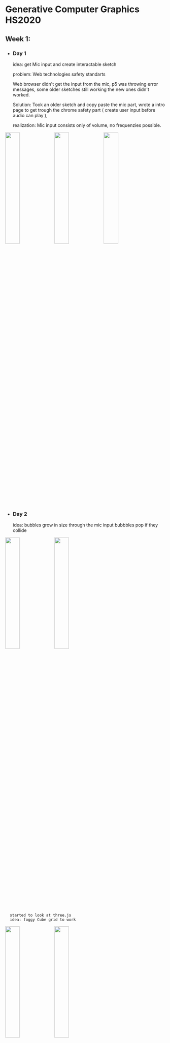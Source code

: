 <h1>Generative Computer Graphics HS2020</h1>

## Week 1:
  - ### Day 1
  
  
      idea: 
      get Mic input and create interactable sketch

      problem: 
      Web technologies safety standarts

      Web browser didn't get the input from the mic, p5 was throwing error messages, some older sketches still working the new ones didn't worked.

      Solution:
      Took an older sketch and copy paste the mic part, 
      wrote a intro page to get trough the chrome safety part
      ( create user input before audio can play ), 

      realization:
      Mic input consists only of volume, no frequenzies possible.



<img src="https://github.com/twistedPan/genCom/blob/master/pictures/week1.1%20randomBubbles%20(1).png" width="30%" padding="5px">
<img src="https://github.com/twistedPan/genCom/blob/master/pictures/week1.1%20randomBubbles%20(2).png" width="30%" padding="5px">
<img src="https://github.com/twistedPan/genCom/blob/master/pictures/week1.1%20randomBubbles%20(3).png" width="30%" padding="5px">







  - ### Day 2
  
  
      idea:
      bubbles grow in size through the mic input
      bubbbles pop if they collide


<img src="https://github.com/twistedPan/genCom/blob/master/pictures/week1.2%20poppingBubbles%20(1).png" width="30%" padding="5px">
<img src="https://github.com/twistedPan/genCom/blob/master/pictures/week1.2%20poppingBubbles%20(2).png" width="30%" padding="5px">



      started to look at three.js
      idea: foggy Cube grid to work  

  

<img src="https://github.com/twistedPan/genCom/blob/master/pictures/week1.3%20startWithThreejs%20(1).png" width="30%" padding="5px">
<img src="https://github.com/twistedPan/genCom/blob/master/pictures/week1.3%20startWithThreejs%20(2).png" width="30%" padding="5px">







  - ### Day 3
  
      Finallized the microphone input handler

      continued to work with three.js

      learned about materials and geometries














### Week 2:



  - ### Day 1


      idea: Display each of the 1024 frequencies as point on a circle and create a soundwave-like circle.


      1. created a 2D sketch in p5.js 

    
<img src="https://github.com/twistedPan/genCom/blob/master/pictures/Week2.1%20prototype2D%20(1).png" width="30%" padding="5px">
<img src="https://github.com/twistedPan/genCom/blob/master/pictures/Week2.1%20prototype2D%20(3).png" width="30%" padding="5px">
<img src="https://github.com/twistedPan/genCom/blob/master/pictures/Week2.1%20prototype2D%20(2).png" width="30%" padding="5px">



      2. moved the whole thing to three.js


<img src="https://github.com/twistedPan/genCom/blob/master/pictures/Week2.2%20protoMovedToThreejs%20(1).png" width="30%" padding="5px">
<img src="https://github.com/twistedPan/genCom/blob/master/pictures/Week2.2%20protoMovedToThreejs%20(2).png" width="30%" padding="5px">
<img src="https://github.com/twistedPan/genCom/blob/master/pictures/Week2.2%20protoMovedToThreejs%20(3).png" width="30%" padding="5px">






  
  - ### Day 2


      Switched the cubes with lines and ended up playing with it the whole day
    
    
<img src="https://github.com/twistedPan/genCom/blob/master/pictures/Week2.3%20linesNoCubes%20(1).png" width="30%" padding="5px">
<img src="https://github.com/twistedPan/genCom/blob/master/pictures/Week2.3%20linesNoCubes%20(3).png" width="30%" padding="5px">
<img src="https://github.com/twistedPan/genCom/blob/master/pictures/Week2.3%20linesNoCubes%20(4).png" width="30%" padding="5px">
<img src="https://github.com/twistedPan/genCom/blob/master/pictures/Week2.3%20linesNoCubes%20(1).gif" width="30%" padding="5px">



    deactivated the canvas refresh mode 


<img src="https://github.com/twistedPan/genCom/blob/master/pictures/Week2.4%20noCanRefresh%20(2).png" width="30%" padding="5px">
<img src="https://github.com/twistedPan/genCom/blob/master/pictures/Week2.4%20noCanRefresh%20(3).png" width="30%" padding="5px">
<img src="https://github.com/twistedPan/genCom/blob/master/pictures/Week2.4%20noCanRefresh%20(4).png" width="30%" padding="5px">
<img src="https://github.com/twistedPan/genCom/blob/master/pictures/Week2.4%20noCanRefresh%20(1).gif" width="30%" padding="5px">


  
  - ### Day 3


    Spend the day trying to rearrange the blocks to have a progressive amount from center to end (hangover)
    Did it after 3 hours

    Calculating new positioning for cubes:

          old 16 * 64 / 64 . 64 . 64 . 64 . 64 . 64 .... 1024

          new
          8 . 12 . 16 . 24 . 32 . 333 . 64 . 96 . 128 . 192 . 333 . 384 ....	no

          8 . 16 . 24 . 32 . 40 . 333 . 54 . 62 . 68 . 74 . 82 . 90 . 98 . 106 ...  no

          6 . 12 . 18 . 24 . 30 . 36 . 42 . 333 . 54 . 60 . . . . . 106 = 1024 ok
    
    
<img src="https://github.com/twistedPan/genCom/blob/master/pictures/Week2.5%20sortedSectors%20(1).png" width="30%" padding="5px">
<img src="https://github.com/twistedPan/genCom/blob/master/pictures/Week2.5%20sortedSectors%20(2).png" width="30%" padding="5px">
<img src="https://github.com/twistedPan/genCom/blob/master/pictures/Week2.5%20sortedSectors%20(3).png" width="30%" padding="5px">


  Realisation:
    Math is even harder if you've a hangover.



### Week 3:



  - ### Day 1






  - ### Day 2







  - ### Day 3








